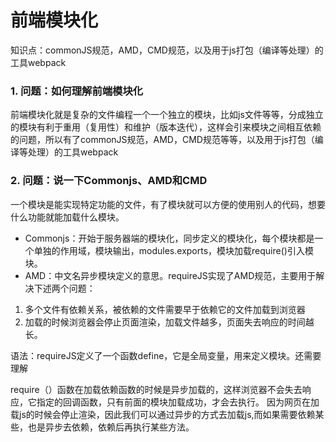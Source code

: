# 前端模块化
知识点：commonJS规范，AMD，CMD规范，以及用于js打包（编译等处理）的工具webpack
### 1. 问题：如何理解前端模块化
前端模块化就是复杂的文件编程一个一个独立的模块，比如js文件等等，分成独立的模块有利于重用（复用性）和维护（版本迭代），这样会引来模块之间相互依赖的问题，所以有了commonJS规范，AMD，CMD规范等等，以及用于js打包（编译等处理）的工具webpack 
### 2. 问题：说一下Commonjs、AMD和CMD   
一个模块是能实现特定功能的文件，有了模块就可以方便的使用别人的代码，想要什么功能就能加载什么模块。  
- Commonjs：开始于服务器端的模块化，同步定义的模块化，每个模块都是一个单独的作用域，模块输出，modules.exports，模块加载require()引入模块。
- AMD：中文名异步模块定义的意思。requireJS实现了AMD规范，主要用于解决下述两个问题：
1. 多个文件有依赖关系，被依赖的文件需要早于依赖它的文件加载到浏览器 
2. 加载的时候浏览器会停止页面渲染，加载文件越多，页面失去响应的时间越长。    
 
语法：requireJS定义了一个函数define，它是全局变量，用来定义模块。还需要理解     

require（）函数在加载依赖函数的时候是异步加载的，这样浏览器不会失去响应，它指定的回调函数，只有前面的模块加载成功，才会去执行。
因为网页在加载js的时候会停止渲染，因此我们可以通过异步的方式去加载js,而如果需要依赖某些，也是异步去依赖，依赖后再执行某些方法。 